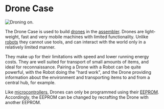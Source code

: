 # Drone Case

![Droning on.](oredict:oc:droneCase1)

The Drone Case is used to build [drones](drone.md) in the [assembler](../block/assembler.md). Drones are light-weight, fast and very mobile machines with limited functionality. Unlike [robots](../block/robot.md) they cannot use tools, and can interact with the world only in a relatively limited manner.

They make up for their limitations with speed and lower running energy costs. They are well suited for transport of small amounts of items, and ideal for reconnaissance. Pairing a Drone with a Robot can be quite powerful, with the Robot doing the "hard work", and the Drone providing information about the environment and transporting items to and from a central hub, for example.

Like [microcontrollers](../block/microcontroller.md), Drones can only be programmed using their [EEPROM](eeprom.md). Accordingly, the EEPROM can be changed by recrafting the Drone with another EEPROM.

